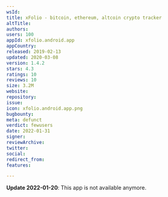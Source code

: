 ```yaml
---
wsId: 
title: xFolio - bitcoin, ethereum, altcoin crypto tracker
altTitle: 
authors: 
users: 100
appId: xfolio.android.app
appCountry: 
released: 2019-02-13
updated: 2020-03-08
version: 1.4.2
stars: 4.3
ratings: 10
reviews: 10
size: 3.2M
website: 
repository: 
issue: 
icon: xfolio.android.app.png
bugbounty: 
meta: defunct
verdict: fewusers
date: 2022-01-31
signer: 
reviewArchive: 
twitter: 
social: 
redirect_from: 
features: 

---
```


**Update 2022-01-20**: This app is not available anymore.

